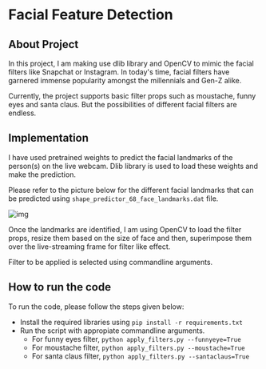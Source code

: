 # Facial Feature Detection

## About Project
In this project, I am making use dlib library and OpenCV to mimic the facial filters like Snapchat or Instagram. In today's time, facial filters have garnered immense popularity amongst the millennials and Gen-Z alike. 

Currently, the project supports basic filter props such as moustache, funny eyes and santa claus. But the possibilities of different facial filters are endless.

## Implementation

I have used pretrained weights to predict the facial landmarks of the person(s) on the live webcam. Dlib library is used to load these weights and make the prediction. 

Please refer to the picture below for the different facial landmarks that can be predicted using ```shape_predictor_68_face_landmarks.dat``` file.

![img](https://camo.githubusercontent.com/04da00a85d1bb8f8aaeca0da27cccad8d63674896f8b858d60759bb3af98d25e/68747470733a2f2f63646e2d696d616765732d312e6d656469756d2e636f6d2f6d61782f313630302f312a393655542d44387553586a6c6e79767339445a546f672e706e67)

Once the landmarks are identified, I am using OpenCV to load the filter props, resize them based on the size of face and then, superimpose them over the live-streaming frame for filter like effect.

Filter to be applied is selected using commandline arguments.

## How to run the code

To run the code, please follow the steps given below:

- Install the required libraries using
```pip install -r requirements.txt```
- Run the script with appropiate commandline arguments. 
  - For funny eyes filter,
  	```python apply_filters.py --funnyeye=True```
  - For moustache filter,
  	```python apply_filters.py --moustache=True```
  - For santa claus filter,
  	```python apply_filters.py --santaclaus=True```